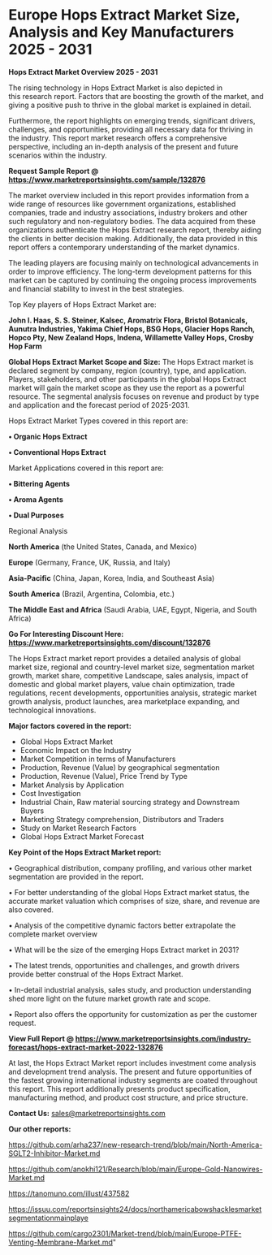 # Europe Hops Extract Market Size, Analysis and Key Manufacturers 2025 - 2031

<Strong> Hops Extract Market Overview 2025 - 2031</strong>

The rising technology in Hops Extract Market is also depicted in this research report. Factors that are boosting the growth of the market, and giving a positive push to thrive in the global market is explained in detail.

Furthermore, the report highlights on emerging trends, significant drivers, challenges, and opportunities, providing all necessary data for thriving in the industry. This report market research offers a comprehensive perspective, including an in-depth analysis of the present and future scenarios within the industry.

<strong>Request Sample Report @ <a href=https://www.marketreportsinsights.com/sample/132876>https://www.marketreportsinsights.com/sample/132876</a></strong>

The market overview included in this report provides information from a wide range of resources like government organizations, established companies, trade and industry associations, industry brokers and other such regulatory and non-regulatory bodies. The data acquired from these organizations authenticate the Hops Extract research report, thereby aiding the clients in better decision making. Additionally, the data provided in this report offers a contemporary understanding of the market dynamics.

The leading players are focusing mainly on technological advancements in order to improve efficiency. The long-term development patterns for this market can be captured by continuing the ongoing process improvements and financial stability to invest in the best strategies.

Top Key players of Hops Extract Market are:

<strong>John I. Haas, S. S. Steiner, Kalsec, Aromatrix Flora, Bristol Botanicals, Aunutra Industries, Yakima Chief Hops, BSG Hops, Glacier Hops Ranch, Hopco Pty, New Zealand Hops, Indena, Willamette Valley Hops, Crosby Hop Farm</strong>

<strong><b>Global Hops Extract Market Scope and Size:</b></strong>
The Hops Extract market is declared segment by company, region (country), type, and application. Players, stakeholders, and other participants in the global Hops Extract market will gain the market scope as they use the report as a powerful resource. The segmental analysis focuses on revenue and product by type and application and the forecast period of 2025-2031.

Hops Extract Market Types covered in this report are:

<strong>• Organic Hops Extract

• Conventional Hops Extract</strong>

Market Applications covered in this report are:

<strong>• Bittering Agents

• Aroma Agents

• Dual Purposes</strong> 

Regional Analysis

<strong>North America</strong> (the United States, Canada, and Mexico)

<strong>Europe</strong> (Germany, France, UK, Russia, and Italy)

<strong>Asia-Pacific</strong> (China, Japan, Korea, India, and Southeast Asia)

<strong>South America</strong> (Brazil, Argentina, Colombia, etc.)

<strong>The Middle East and Africa</strong> (Saudi Arabia, UAE, Egypt, Nigeria, and South Africa)

<strong>Go For Interesting Discount Here: <a href=https://www.marketreportsinsights.com/discount/132876>https://www.marketreportsinsights.com/discount/132876</a></strong>

The Hops Extract market report provides a detailed analysis of global market size, regional and country-level market size, segmentation market growth, market share, competitive Landscape, sales analysis, impact of domestic and global market players, value chain optimization, trade regulations, recent developments, opportunities analysis, strategic market growth analysis, product launches, area marketplace expanding, and technological innovations.

<strong><b>Major factors covered in the report:</b></strong>
<ul>
  <li>Global Hops Extract Market </li>
  <li>Economic Impact on the Industry</li>
  <li>Market Competition in terms of Manufacturers</li>
  <li>Production, Revenue (Value) by geographical segmentation</li>
  <li>Production, Revenue (Value), Price Trend by Type</li>
  <li>Market Analysis by Application</li>
  <li>Cost Investigation</li>
  <li>Industrial Chain, Raw material sourcing strategy and Downstream Buyers</li>
  <li>Marketing Strategy comprehension, Distributors and Traders</li>
  <li>Study on Market Research Factors</li>
  <li>Global Hops Extract Market Forecast</li>
</ul>

<strong><b>Key Point of the Hops Extract Market report:</b></strong>

• Geographical distribution, company profiling, and various other market segmentation are provided in the report.

• For better understanding of the global Hops Extract market status, the accurate market valuation which comprises of size, share, and revenue are also covered.

• Analysis of the competitive dynamic factors better extrapolate the complete market overview

• What will be the size of the emerging Hops Extract market in 2031?

• The latest trends, opportunities and challenges, and growth drivers provide better construal of the Hops Extract Market.

• In-detail industrial analysis, sales study, and production understanding shed more light on the future market growth rate and scope.

• Report also offers the opportunity for customization as per the customer request.

<strong><b>View Full Report @ <a href=https://www.marketreportsinsights.com/industry-forecast/hops-extract-market-2022-132876>https://www.marketreportsinsights.com/industry-forecast/hops-extract-market-2022-132876</a></b></strong>


At last, the Hops Extract Market report includes investment come analysis and development trend analysis. The present and future opportunities of the fastest growing international industry segments are coated throughout this report. This report additionally presents product specification, manufacturing method, and product cost structure, and price structure.

<strong>Contact Us:</strong>
sales@marketreportsinsights.com

<strong>Our other reports:</strong>

<a href=https://github.com/arha237/new-research-trend/blob/main/North-America-SGLT2-Inhibitor-Market.md>https://github.com/arha237/new-research-trend/blob/main/North-America-SGLT2-Inhibitor-Market.md</a>

<a href=https://github.com/anokhi121/Research/blob/main/Europe-Gold-Nanowires-Market.md>https://github.com/anokhi121/Research/blob/main/Europe-Gold-Nanowires-Market.md</a>

<a href=https://tanomuno.com/illust/437582>https://tanomuno.com/illust/437582</a>

<a href=https://issuu.com/reportsinsights24/docs/northamericabowshacklesmarketsegmentationmainplaye>https://issuu.com/reportsinsights24/docs/northamericabowshacklesmarketsegmentationmainplaye</a>

<a href=https://github.com/cargo2301/Market-trend/blob/main/Europe-PTFE-Venting-Membrane-Market.md>https://github.com/cargo2301/Market-trend/blob/main/Europe-PTFE-Venting-Membrane-Market.md</a>"
